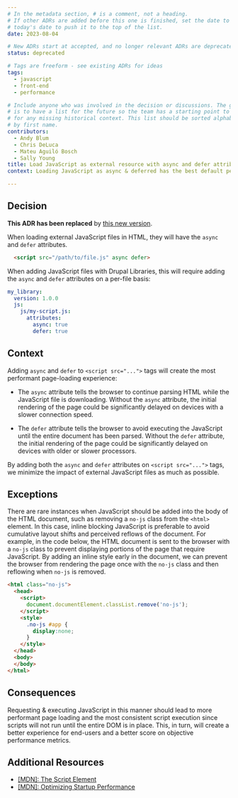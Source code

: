 ```yaml
---
# In the metadata section, # is a comment, not a heading.
# If other ADRs are added before this one is finished, set the date to
# today's date to push it to the top of the list.
date: 2023-08-04

# New ADRs start at accepted, and no longer relevant ADRs are deprecated.
status: deprecated

# Tags are freeform - see existing ADRs for ideas
tags:
  - javascript
  - front-end
  - performance

# Include anyone who was involved in the decision or discussions. The goal
# is to have a list for the future so the team has a starting point to ask
# for any missing historical context. This list should be sorted alphabetically
# by first name.
contributors:
  - Andy Blum
  - Chris DeLuca
  - Mateu Aguiló Bosch
  - Sally Young
title: Load JavaScript as external resource with async and defer attributes
context: Loading JavaScript as async & deferred has the best default performance

---
```

## Decision

**This ADR has been replaced** by [this new version](/adr/20231027-javascript-loading-defaults).

When loading external JavaScript files in HTML, they will have the `async` and `defer` attributes.

```html
  <script src="/path/to/file.js" async defer>
```

When adding JavaScript files with Drupal Libraries, this will require adding the `async` and `defer` attributes on a per-file basis:

```yml
my_library:
  version: 1.0.0
  js:
    js/my-script.js:
      attributes:
        async: true
        defer: true
```

## Context

Adding `async` and `defer` to `<script src="...">` tags will create the most performant page-loading experience:

* The `async` attribute tells the browser to continue parsing HTML while the JavaScript file is downloading. Without the `async` attribute, the initial rendering of the page could be significantly delayed on devices with a slower connection speed.

* The `defer` attribute tells the browser to avoid executing the JavaScript until the entire document has been parsed. Without the `defer` attribute, the initial rendering of the page could be significantly delayed on devices with older or slower processors.

By adding both the `async` and `defer` attributes on `<script src="...">` tags, we minimize the impact of external JavaScript files as much as possible.

## Exceptions

There are rare instances when JavaScript should be added into the body of the HTML document, such as removing a `no-js` class from the `<html>` element. In this case, inline blocking JavaScript is preferable to avoid cumulative layout shifts and perceived reflows of the document. For example, in the code below, the HTML document is sent to the browser with a `no-js` class to prevent displaying portions of the page that require JavaScript. By adding an inline style early in the document, we can prevent the browser from rendering the page once with the `no-js` class and then reflowing when `no-js` is removed.

```html
<html class="no-js">
  <head>
    <script>
      document.documentElement.classList.remove('no-js');
    </script>
    <style>
      .no-js #app {
        display:none;
      }
    </style>
  </head>
  <body>
  </body>
</html>
```

##  Consequences

Requesting & executing JavaScript in this manner should lead to more performant page loading and the most consistent script execution since scripts will not run until the entire DOM is in place. This, in turn, will create a better experience for end-users and a better score on objective performance metrics.

## Additional Resources

* [[MDN]: The Script Element](https://developer.mozilla.org/en-US/docs/Web/HTML/Element/script)
* [[MDN]: Optimizing Startup Performance](https://developer.mozilla.org/en-US/docs/Web/Performance/Optimizing_startup_performance)
